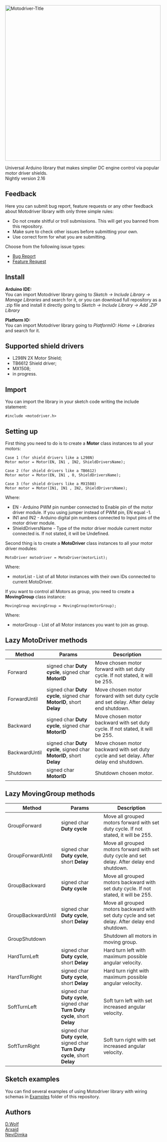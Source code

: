 <img src="https://i.imgur.com/l4UcX4U.png" alt="Motodriver-Title" width="500"/>


Universal Arduino library that makes simplier DC engine control via popular motor driver shields.   
Nightly version 2.16

## Feedback 

Here you can submit bug report, feature requests or any other feedback about Motodriver library with only three simple rules:
* Do not create shitful or troll submissions. This will get you banned from this repository.
* Make sure to check other issues before submitting your own.
* Use correct form for what you are submitting.

Choose from the following issue types:
* [Bug Report](https://github.com/Arxaid/motodriver/issues/new?assignees=Arxaid&labels=bug&template=bug-report.yml&title=[Bug+Report])
* [Feature Request](https://github.com/Arxaid/motodriver/issues/new?assignees=Arxaid&labels=enhancement&template=feature-request.yml&title=[Feature+Request])

## Install 

**Arduino IDE:**   
You can import Motodriver library going to _Sketch -> Include Library -> Manage Libraries_ and search for it, or you can download full repository as a .zip file and install it  directly going to _Sketch -> Include Library -> Add .ZIP Library_

**Platform IO:**   
You can import Motodriver library going to _PlatformIO: Home -> Libraries_ and search for it.

## Supported shield drivers

* L298N 2X Motor Shield;
* TB6612 Shield driver;
* MX1508;
* in progress.

## Import

You can import the library in your sketch code writing the include statement:
```
#include <motodriver.h>
```

## Setting up

First thing you need to do is to create a **Motor** class instances to all your motors:
```
Case 1 (for shield drivers like a L298N)
Motor motor = Motor(EN, IN1 , IN2, ShieldDriversName);
```
```
Case 2 (for shield drivers like a TB6612)
Motor motor = Motor(EN, IN1 , 0, ShieldDriversName);
```
```
Case 3 (for shield drivers like a MX1508)
Motor motor = Motor(IN1, IN1 , IN2, ShieldDriversName);
```
Where:
* EN - Arduino PWM pin number connected to Enable pin of the motor driver module. If you using jumper instead of PWM pin, EN equal -1.
* IN1 and IN2 - Arduino digital pin numbers connected to Input pins of the motor driver module.
* ShieldDriversName - Type of the motor driver module current motor connected is. If not stated, it will be Undefined.

Second thing is to create a **MotoDriver** class instances to all your motor driver modules:
```
MotoDriver motodriver = MotoDriver(motorList);
```
Where:
* motorList - List of all Motor instances with their own IDs connected to current MotoDriver.

If you want to control all Motors as group, you need to create a **MovingGroup** class instance:
```
MovingGroup movingGroup = MovingGroup(motorGroup);
```
Where:
* motorGroup - List of all Motor instances you want to join as group.

## Lazy MotoDriver methods

| Method        | Params                                                                | Description                                                                                 |
| ------------- | --------------------------------------------------------------------- | ------------------------------------------------------------------------------------------- |
| Forward       | signed char **Duty cycle**, signed char **MotorID**                   | Move chosen motor forward with set duty cycle. If not stated, it will be 255.               |
| ForwardUntil  | signed char **Duty cycle**, signed char **MotorID**, short **Delay**  | Move chosen motor forward with set duty cycle and set delay. After delay end shutdown.      |
| Backward      | signed char **Duty cycle**, signed char **MotorID**                   | Move chosen motor backward with set duty cycle. If not stated, it will be 255.              |
| BackwardUntil | signed char **Duty cycle**, signed char **MotorID**, short **Delay**  | Move chosen motor backward with set duty cycle and set delay. After delay end shutdown.     |
| Shutdown      | signed char **MotorID**                                               | Shutdown chosen motor.                                                                      |

## Lazy MovingGroup methods

| Method        | Params                                                                | Description                                                                                 |
| ------------- | --------------------------------------------------------------------- | ------------------------------------------------------------------------------------------- |
| GroupForward  | signed char **Duty cycle**                                            | Move all grouped motors forward with set duty cycle. If not stated, it will be 255.         |
| GroupForwardUntil | signed char **Duty cycle**, short **Delay**                           | Move all grouped motors forward with set duty cycle and set delay. After delay end shutdown. |
| GroupBackward | signed char **Duty cycle**                                            | Move all grouped motors backward with set duty cycle. If not stated, it will be 255.        |
| GroupBackwardUntil | signed char **Duty cycle**, short **Delay**                           | Move all grouped motors backward with set duty cycle and set delay. After delay end shutdown. |
| GroupShutdown |                                                                       | Shutdown all motors in moving group.                                                        |
| HardTurnLeft  | signed char **Duty cycle**, short **Delay**                           | Hard turn left with maximum possible angular velocity.                                      |
| HardTurnRight | signed char **Duty cycle**, short **Delay**                           | Hard turn right with maximum possible angular velocity.                                     |
| SoftTurnLeft  | signed char **Duty cycle**, signed char **Turn Duty cycle**, short **Delay**  | Soft turn left with set increased angular velocity.                                 |
| SoftTurnRight | signed char **Duty cycle**, signed char **Turn Duty cycle**, short **Delay**  | Soft turn right with set increased angular velocity.                                |

## Sketch examples

You can find several examples of using Motodriver library with wiring schemas in [Examples](https://github.com/Runsolar/motodriver/tree/main/examples) folder of this repository.

## Authors

[D.Wolf](https://github.com/Runsolar)   
[Arxaid](https://github.com/Arxaid)   
[NeviDimka](https://github.com/dmitrii591)   

